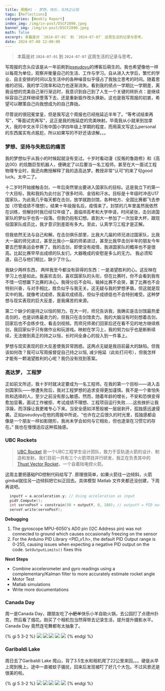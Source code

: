 ```yaml
---
title: 周报#1 - 梦想，快乐，与持之以恒
tags: [Reflections]
categories: [Weekly Report]
index_img: /img/in-post/DSCF2890.jpeg
banner_img: /img/in-post/DSCF2890.jpeg
math: false
excerpt: 本篇是对 `2024-07-01` 到 `2024-07-07` 这周生活的记录与思考。
date: 2024-07-08 12:00:00
---
```


>本篇是对 `2024-07-01` 到 `2024-07-07` 这周生活的记录与思考。


写周报的念头应该是从一年前刷到[pseudoyu](https://www.pseudoyu.com/zh/)的博客后萌生的。我也希望像他一样以每周为单位，观察并衡量自己的生活、工作与学习。自从进入大学后，繁忙的学业、自主安排的时间以及生活中的各种噪音似乎侵占了我独立思考的时间。随着思维的迟钝，我的学习效率和动力也逐渐消失。看到我的绩点一学期比一学期差，离我设想的完美自己渐行渐远时，我意识到自己到了人生一个关键的转折点：是继续纵容自己这样继续堕落下去，还是重新振作改头换新。这也是我写周报的初衷，希望可以鞭策自己向我想成为的自己靠拢。

尽管说的很冠冕堂皇，但是我写这个周报也已经拖延近半年了。“等考试结束再写”，“等面试完再写”，这正是我的拖延症的完美映射。毕竟我从小就来到加拿大，我的中文水平只有中国小学四年级上学期的程度，而用英文写这么personal的东西属实有点尴尬，所以如果写的不好还请谅解。。。

### 梦想、坚持与失败后的痛苦
我的梦想似乎从我小的时候起就没有变过。十岁时看动漫《反叛的鲁路修》和《高达00》的炫酷巨型机器人，便确定了以后要当一名工程师。甚至在大一面试工程物理专业时，我还向教授解释了我的造高达梦。教授非常“认可”的来了句good luck。太中二了。

十二岁时开始接触击剑，一年后突然冒出要进入国家队的目标。这是我立下的第一个大目标，我和我妈为此付出了很多时间、金钱和汗水。目标是十年级时冲击U17国家队，为此我几乎每天都在击剑，放学就跑剑馆，各种地方、全国比赛都飞去参加（尽管成绩不理想）。结果十年级报名后，疫情来了。封禁的几年里虽然我依然在训练，但解封时我已经12年级了。面临IB高考和大学申请，时间紧张，击剑进国家队的梦似乎也告一段落。但我仍抱有幻想。直到大一参加了一次加拿大杯，跟现役国家队成员比，我才意识到差距有多大。至此，认真学习工程才是正解。

但我依然无法与自己和解。在击剑俱乐部里，比我大几届的师兄进过国家队，比我大一届的师兄进过，甚至比我小一届的师弟进过，甚至比我早击剑半年的朋友今年要去巴黎奥运会参赛了。我的击剑，即使没有疫情，我进国家队的概率也不是很高。比起比赛早早出成绩的队友们，大器晚成的安慰是多么的无力。 我必须知道，自己与他们相比，缺少了什么。

我缺少两样东西， 两样我至今都没有获得的东西：一是渴望胜利的心。这反映在学习上也是如此。我喜欢击剑，喜欢国家队的头衔，但在比赛时，你不会看到我有不惜一切想赢下比赛的决心。我得分后不会叫，输掉比赛不会哭，赢了比赛也不会特别兴奋，与对手相比，胜负似乎与我无关。这无疑与我的梦想矛盾，但这就是现实中的我。就像考试成绩，我喜欢成绩高，但似乎成绩低也不会特别难受。这种梦想与现实表现的巨大反差，是我痛苦的来源。

第二个缺少的是持之以恒的努力。在大一时，师兄告诉我，我确实是击剑馆最热爱击剑的，也是训练最卖力的，但我只在击剑馆卖力。我的大脑没有时刻想着击剑，回家后也不会练步伐，看击剑视频。而师兄师弟们回家后还在看不见的地方继续练剑，我回家似乎只有做作业和玩游戏。映射在学习上，我的努力似乎也是断断续续，无法做到真正的持之以恒，长时间全身心的投入到一件事上。

梦想与现实表现的巨大反差使我异常困惑。这两点无疑是我目前最大的缺陷。但我该如何改？我可以写周报督促自己持之以恒, 减少拖延（此处打问号），但我怎样才能有一颗渴望胜利的心呢？我仍没有找到答案。

### 高达梦， 工程梦
正如前文所述，我十岁时就决定要成为一名工程师。在我的第一个目标——进入击剑国家队——惨遭失败后，我对工程梦想的追求变得更加谨慎。我不是一个害怕失败和选择的人，至少之前没有那么敏感。然而，随着年龄的增长，不安和恐惧变得愈加显著。面试工作被拒、考试成绩不理想、工程项目运行失败……这些挫折让我浮躁，而浮躁让我更难专心下来。当安全感如洋葱般被一层层剥开，孤独感迅速侵袭。正如pseudoyu在他的周报中所说，“也许在之后很久的时光里，孤独感都会像是一个朋友一样如影随形，我尚未学会如何与它相处，但也逐渐在习惯它的存在。” 我也在慢慢适应这种孤独感。

### UBC Rockets
> [UBC Rocket](https://www.ubcrocket.com) 是一个UBC工程学生设计团队，致力于亚轨道火箭的设计、制造和发射。我们目前一共有三个火箭项目并行研发，我正在负责其中的[Thust Vector Rocket](https://github.com/UBC-Rocket/Thrust-Vectoring)，一个自着陆电控火箭。

这周主要把基础PID控制代码给写了. 原理很简单，如果火箭往一边倾斜，火箭gimbal就往另一边倾斜把它纠正回去。具体模型 Matlab 文件夹都还没创建，下周再说吧。

``` C++
  inputY = a.acceleration.y; // Using acceleration as input
  pidY.Compute();
  int servoPosY = constrain(90 + outputY, 0, 180); // outputY = PID output
  servoY.write(servoPosY);
```

**Debugging**
1. The gyroscope MPU-6050's AD0 pin (I2C Address pin) was not connected to ground which causes occasionally freezing on the sensor   
2. For the Arduino PID Library <PID_v1.h>, the default PID Output range is 0-255, causing issues when expecting a negative PID output on the code. `SetOutputLimits()` fixes this

**Next Steps**
- Combine accelerometer and gyro readings using a complementary/Kalman filter to more accurately estimate rocket angle
- Motor Test
- Matlab simulations
- Write more documentations

### Canada Day
周一是Canada Day，跟朋友吃了~~小肥羊~~快乐小羊自助火锅，去公园打了点德州扑克，然后看了烟花。刚买了个相机包当然得带去记录生活，提升提升摄影水平。Canada Day 竟然连宅舞都有太抽象了。

{% gi 5 3-2 %}
  ![](/img/in-post/DSCF2679.jpeg)
  ![](/img/in-post/DSCF2622.jpeg)
  ![](/img/in-post/DSCF2582.jpeg)
  ![](/img/in-post/DSCF2758.jpeg)
  ![](/img/in-post/DSCF2753.jpeg)
{% endgi %}

### Garibaldi Lake
周日去了Garibaldi Lake 爬山，背了3.5生水和相机爬了22公里来回。。。硬是从早上爬到晚上。途中一直被蚊子骚扰，回来后发现被叮了好几个大包。不过风景还是很美的啦。

{% gi 5 3-2 %}
  ![](/img/in-post/DSCF2889.jpeg)
  ![](/img/in-post/DSCF2890.jpeg)
  ![](/img/in-post/DSCF2898.jpeg)
  ![](/img/in-post/DSCF2969.jpeg)
  ![](/img/in-post/DSCF2789.jpeg)
{% endgi %}
